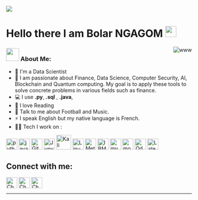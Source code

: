 ![](https://github.com/bolarngagom/bolarngagom/blob/main/Resource/header_.png)
# Hello there I am Bolar NGAGOM <img src="https://github.com/bolarngagom/bolarngagom/blob/main/Resource/Hi.gif" width="30" />
<p><img align="right" src="https://github.com/bolarngagom/bolarngagom/blob/main/Resource/Work.gif" alt="www" /></p>

### <img src="https://github.com/bolarngagom/bolarngagom/blob/main/Resource/Developer.gif" width="35" /> About Me:
- 🏦 I'm a Data Scientist
- :eyes: I am passionate about Finance, Data Science, Computer Security, AI, Blockchain and Quantum computing. My goal is to apply these tools to solve concrete problems in various fields such as finance.
- 💻 I use  **.py**,  **.sql** , **.java**,
- 📖 I love Reading
- 💬 Talk to me about Football and Music.
- ⚡ I speak English but my native language is French.
- 🧑‍💻 Tech I work on :

<p align="left">
      <img src="https://www.vectorlogo.zone/logos/python/python-icon.svg" alt="python" width="30" height="30"/>
      <img src="https://www.vectorlogo.zone/logos/java/java-icon.svg" alt="java" width="30" height="30"/> 
      <img src="https://www.vectorlogo.zone/logos/git-scm/git-scm-icon.svg" alt="Git" width="30" height="30"/>
      <img src="https://www.vectorlogo.zone/logos/jupyter/jupyter-icon.svg" alt="Jupyter" width="30" height="30"/>
      <img src="https://github.com/bolarngagom/bolarngagom/blob/main/Resource/Kali.svg" alt="Kali Linux" width="40" height="40"/>
      <img src="https://www.vectorlogo.zone/logos/linux/linux-icon.svg" alt="Linux" width="30" height="30"/>
      <img src="https://github.com/bolarngagom/bolarngagom/blob/main/Resource/MS.png" alt="Metasploit" width="30" height="30"/>
      <img src="https://www.vectorlogo.zone/logos/ibm_cloud/ibm_cloud-icon.svg" alt="IBM Cloud" width="30" height="30"/> 
      <img src="https://www.vectorlogo.zone/logos/mysql/mysql-icon.svg" alt="mysql" width="30" height="30"/>
      <img src="https://www.vectorlogo.zone/logos/mongodb/mongodb-icon.svg" alt="mongodb" width="30" height="30"/>
      <img src="https://github.com/bolarngagom/bolarngagom/blob/main/Resource/odoo.svg" alt="Odoo" width="30" height="30"/>
      <img src="https://upload.wikimedia.org/wikipedia/commons/9/92/LaTeX_logo.svg" alt="Latex" width="30" height="30"/>
     
      
        
      
</p>

## Connect with me:
<p align="left">
   <a href="https://twitter.com/" target="blank"><img align="center"
      src="https://www.vectorlogo.zone/logos/twitter/twitter-tile.svg"
      alt="Chebil Ngagom" height="30" width="30" /></a>
  <a href="https://www.linkedin.com/in/bolarngagom/" target="blank"><img align="center"
      src="https://www.vectorlogo.zone/logos/linkedin/linkedin-icon.svg"
      alt="Chebil Ngagom" height="30" width="30" /></a>
  <a href="https://t.me/OPJ_237" target="blank"><img align="center"
      src="https://www.vectorlogo.zone/logos/telegram/telegram-tile.svg"
      alt="Chebil Ngagom" height="30" width="30" /></a>
      
  

</p>


---
